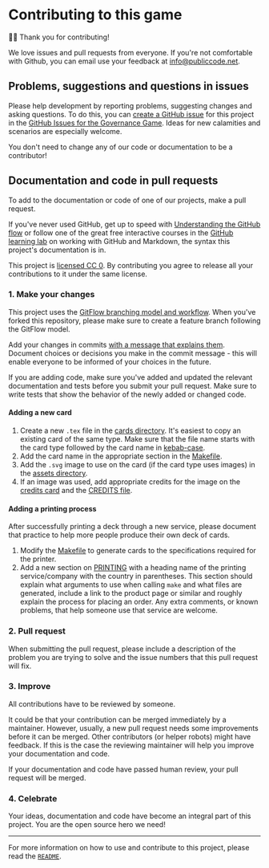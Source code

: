 # Contributing to this game

🙇‍♀️ Thank you for contributing!

We love issues and pull requests from everyone. If you're not comfortable with Github, you can email use your feedback at <info@publiccode.net>.

## Problems, suggestions and questions in issues

Please help development by reporting problems, suggesting changes and asking questions. To do this, you can [create a GitHub issue](https://help.github.com/articles/creating-an-issue/) for this project in the [GitHub Issues for the Governance Game](https://github.com/publiccodenet/governance-game/issues). Ideas for new calamities and scenarios are especially welcome.

You don't need to change any of our code or documentation to be a contributor!

## Documentation and code in pull requests

To add to the documentation or code of one of our projects, make a pull request.

If you've never used GitHub, get up to speed with [Understanding the GitHub flow](https://guides.github.com/introduction/flow/) or follow one of the great free interactive courses in the [GitHub learning lab](https://lab.github.com/) on working with GitHub and Markdown, the syntax this project's documentation is in.

This project is [licensed CC 0](LICENSE.md). By contributing you agree to release all your contributions to it under the same license.

### 1. Make your changes

This project uses the [GitFlow branching model and workflow](https://nvie.com/posts/a-successful-git-branching-model/). When you've forked this repository, please make sure to create a feature branch following the GitFlow model.

Add your changes in commits [with a message that explains them](https://robots.thoughtbot.com/5-useful-tips-for-a-better-commit-message). Document choices or decisions you make in the commit message - this will enable everyone to be informed of your choices in the future.

If you are adding code, make sure you've added and updated the relevant documentation and tests before you submit your pull request. Make sure to write tests that show the behavior of the newly added or changed code.

#### Adding a new card

1. Create a new `.tex` file in the [cards directory](https://github.com/publiccodenet/governance-game/tree/develop/cards). It's easiest to copy an existing card of the same type. Make sure that the file name starts with the card type followed by the card name in [kebab-case](https://en.wikipedia.org/wiki/Letter_case#Kebab_case).
2. Add the card name in the appropriate section in the [Makefile](https://github.com/publiccodenet/governance-game/blob/develop/Makefile).
3. Add the `.svg` image to use on the card (if the card type uses images) in the [assets directory](https://github.com/publiccodenet/governance-game/tree/develop/assets).
4. If an image was used, add appropriate credits for the image on the [credits card](https://github.com/publiccodenet/governance-game/blob/develop/cards/rules-credits.tex) and the [CREDITS file](https://github.com/publiccodenet/governance-game/blob/develop/CREDITS.md).

#### Adding a printing process

After successfully printing a deck through a new service, please document that practice to help more people produce their own deck of cards.

1. Modify the [Makefile](https://github.com/publiccodenet/governance-game/blob/develop/Makefile) to generate cards to the specifications required for the printer.
2. Add a new section on [PRINTING](PRINTING.md) with a heading name of the printing service/company with the country in parentheses. This section should explain what arguments to use when calling `make` and what files are generated, include a link to the product page or similar and roughly explain the process for placing an order. Any extra comments, or known problems, that help someone use that service are welcome.

### 2. Pull request

When submitting the pull request, please include a description of the problem you are trying to solve and the issue numbers that this pull request will fix.

### 3. Improve

All contributions have to be reviewed by someone.

It could be that your contribution can be merged immediately by a maintainer. However, usually, a new pull request needs some improvements before it can be merged. Other contributors (or helper robots) might have feedback. If this is the case the reviewing maintainer will help you improve your documentation and code.

If your documentation and code have passed human review, your pull request will be merged.

### 4. Celebrate

Your ideas, documentation and code have become an integral part of this project. You are the open source hero we need!

---

For more information on how to use and contribute to this project, please read the [`README`](README.md).
